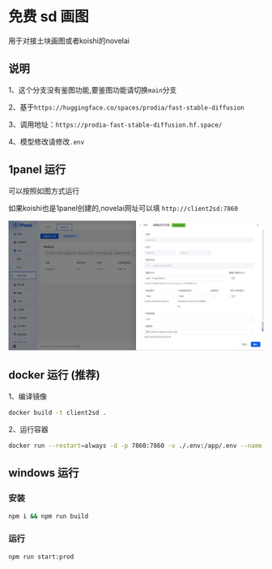 # 免费 sd 画图

用于对接土块画图或者koishi的novelai

## 说明

1、这个分支没有鉴图功能,要鉴图功能请切换`main`分支

2、基于`https://huggingface.co/spaces/prodia/fast-stable-diffusion`

3、调用地址：`https://prodia-fast-stable-diffusion.hf.space/`

4、模型修改请修改`.env`

## 1panel 运行

可以按照如图方式运行

如果koishi也是1panel创建的,novelai网址可以填 `http://client2sd:7860`

![alt text](image.png)

## docker 运行 (推荐)

1、编译镜像

```sh
docker build -t client2sd .
```

2、运行容器

```sh
docker run --restart=always -d -p 7860:7860 -v ./.env:/app/.env --name client2sd client2sd
```

## windows 运行

### 安装

```sh
npm i && npm run build
```

### 运行

```
npm run start:prod
```
